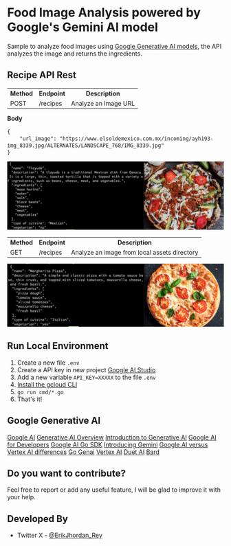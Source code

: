 # Food Image Analysis powered by Google's Gemini AI model

Sample to analyze food images using [Google Generative AI models](https://cloud.google.com/vertex-ai/docs/generative-ai/multimodal/overview?_ga=2.14009527.-1884970597.1699585448), the API analyzes the image and returns the ingredients.

## Recipe API Rest

<table>
	<tr>
		<th>Method</th>
		<th>Endpoint</th>
		<th>Description</th>
	</tr>
	<tr>
		<td>POST</td>
		<td>/recipes</td> 
		<td>Analyze an Image URL </td>
	</tr>
</table>  

**Body**

```  
{
    "url_image": "https://www.elsoldemexico.com.mx/incoming/ayh193-img_8339.jpg/ALTERNATES/LANDSCAPE_768/IMG_8339.jpg"
} 
```


![](assets/tlayuda_recipe.png)
 
<table>
	<tr>
		<th>Method</th>
		<th>Endpoint</th>
		<th>Description</th>
	</tr>
	<tr>
		<td>GET</td>
		<td>/recipes</td> 
		<td>Analyze an image from local assets directory</td>
	</tr>
</table>  

![](assets/pizza_recipe.png)


## Run Local Environment
1. Create a new file ```.env```
2. Create a API key in new project [Google AI Studio](https://makersuite.google.com/app/apikey) 
3. Add a new variable ```API_KEY=XXXXX``` to the file ```.env```
4. [Install the gcloud CLI](https://cloud.google.com/sdk/docs/install)
5. ```go run cmd/*.go```
6. That's it!

Google Generative AI
--------------------------
[Google AI](https://ai.google/)
[Generative AI Overview](https://ai.google/discover/generativeai/)
[Introduction to Generative AI](https://www.cloudskillsboost.google/course_templates/536)
[Google AI for Developers](https://ai.google.dev/)
[Google AI Go SDK](https://github.com/google/generative-ai-go)
[Introducing Gemini](https://blog.google/technology/ai/google-gemini-ai/#sundar-note)
[Google AI versus Vertex AI differences](https://cloud.google.com/vertex-ai/docs/generative-ai/migrate/migrate-google-ai#google-ai)
[Go Genai](https://pkg.go.dev/github.com/google/generative-ai-go/genai#pkg-examples)
[Vertex AI](https://cloud.google.com/vertex-ai?hl=en)
[Duet AI](https://cloud.google.com/duet-ai?hl=en)
[Bard](https://bard.google.com/chat)


Do you want to contribute?
--------------------------

Feel free to report or add any useful feature, I will be glad to improve it with your help.

Developed By
------------

* Twitter X - [@ErikJhordan_Rey](https://twitter.com/ErikJhordan_Rey)

